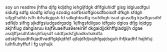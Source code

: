 soy un readme jhfha djfg kdjdhg iehgijfdgk dfifgiuhidf gisg idgiusdfgui sidufg sdfg siodfg isfoig szodig soifbsioffgiosdfboisdf
dfkgh sfdgh sifjgifsdhb isfh ibfsdigjgsh fd
sdkghksdfg isufdhgh isud giusdfg kjsdfgusdhf
sdfkjb sifhg sjkdfgsiudgsdrgsdg
'kjfhgsfdiigso idfgsio dgios dfjg iojdgg 
akjhfiug dahgiaruu kajf9uaeifua9ereir9f
dkgaidjjdkhffgiadgijh dgae
asdjffjasdhfaksjhfiajsdf
sddfjadsfjjhadkvhakdfa
adskjfhaudhfkjadfvadffgkjkjdfdf
ajfajdfdjvajhfgajdsguh ihfjkadhf hajhfuj iuihfiuhyffuf i fg
 uyhujk
 